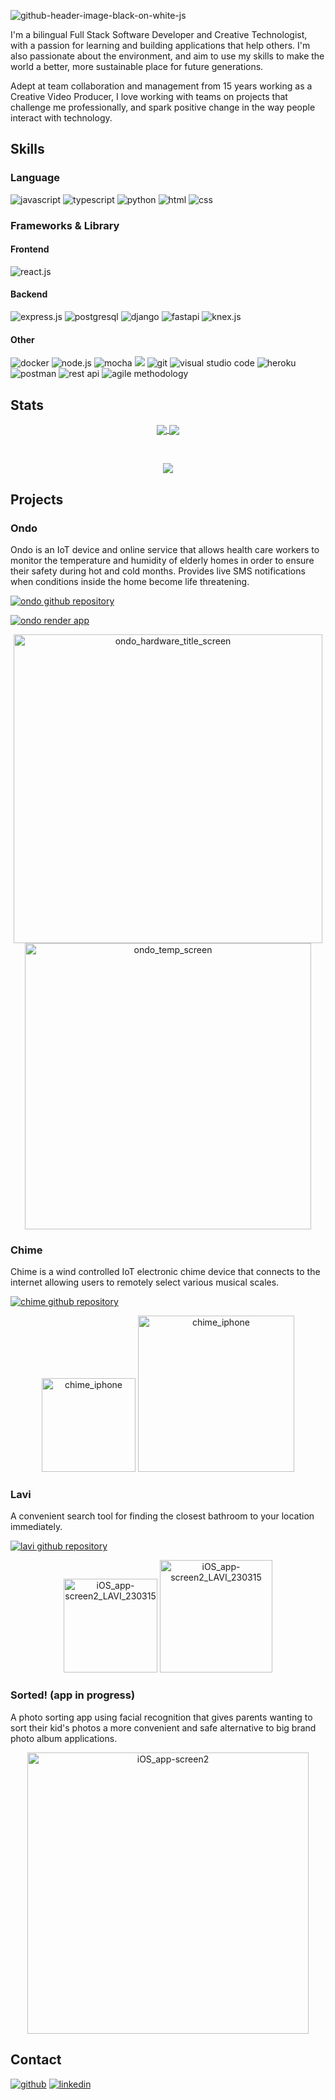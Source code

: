 ![github-header-image-black-on-white-js](https://user-images.githubusercontent.com/102517425/200754797-36ab76b0-33d6-4999-a151-e534326a09a8.png)

I'm a bilingual Full Stack Software Developer and Creative Technologist, with a passion for learning and building applications that help others. I'm also passionate about the environment, and aim to use my skills to make the world a better, more sustainable place for future generations.

Adept at team collaboration and management from 15 years working as a Creative Video Producer, I love working with teams on projects that challenge me professionally, and spark positive change in the way people interact with technology.

## Skills

### Language
<div>
<img src="https://img.shields.io/badge/JavaScript-323330?style=for-the-badge&logo=javascript&logoColor=F7DF1E" alt="javascript" />
<img src="https://img.shields.io/badge/TypeScript-007ACC?style=for-the-badge&logo=typescript&logoColor=white" alt="typescript" />
<img src="https://img.shields.io/badge/Python-FFD43B?style=for-the-badge&logo=python&logoColor=blue" alt="python" />
<img src="https://img.shields.io/badge/HTML5-E34F26?style=for-the-badge&logo=html5&logoColor=white" alt="html" />
<img src="https://img.shields.io/badge/CSS3-1572B6?style=for-the-badge&logo=css3&logoColor=white" alt="css" />
</div>

### Frameworks & Library
<div>
    <h4> Frontend </h4>
    <img src="https://img.shields.io/badge/React-20232A?style=for-the-badge&logo=react&logoColor=61DAFB" alt="react.js" />
</div>

<div>
    <h4> Backend </h4>
    <img src="https://img.shields.io/badge/Express.js-000000?style=for-the-badge&logo=express&logoColor=white" alt="express.js" />
    <img src="https://img.shields.io/badge/PostgreSQL-316192?style=for-the-badge&logo=postgresql&logoColor=white" alt="postgresql" />
    <img src="https://img.shields.io/badge/Django-044c34?style=for-the-badge&logo=django&logoColor=white" alt="django" />
    <img src="https://img.shields.io/badge/fastapi-109989?style=for-the-badge&logo=FASTAPI&logoColor=white" alt="fastapi" />
    <img src="https://img.shields.io/badge/Knex.js-2a2421?style=for-the-badge&logo=&logoColor=white" alt="knex.js" />    
</div>

<div>
    <h4> Other </h4>
    <img src="https://img.shields.io/badge/Docker-0874ec?style=for-the-badge&logo=docker&logoColor=white" alt="docker" />
    <img src="https://img.shields.io/badge/Node.js-339933?style=for-the-badge&logo=nodedotjs&logoColor=white" alt="node.js" />
    <img src="https://img.shields.io/badge/Mocha-8D6748?style=for-the-badge&logo=Mocha&logoColor=white" alt="mocha" />
    <img src="https://img.shields.io/badge/chai-A30701?style=for-the-badge&logo=chai&logoColor=white" akt="chai">
    <img src="https://img.shields.io/badge/GIT-E44C30?style=for-the-badge&logo=git&logoColor=white" alt="git" />
    <img src="https://img.shields.io/badge/Visual_Studio_Code-0078D4?style=for-the-badge&logo=visual%20studio%20code&logoColor=white" alt="visual studio code" />
    <img src="https://img.shields.io/badge/Heroku-430098?style=for-the-badge&logo=heroku&logoColor=white" alt="heroku" />
    <img src="https://img.shields.io/badge/Postman-FF6C37?style=for-the-badge&logo=Postman&logoColor=white" alt="postman" />
    <img src="https://img.shields.io/badge/REST_APIs-000000?style=for-the-badge&logo=&logoColor=white" alt="rest api" />
    <img src="https://img.shields.io/badge/Agile_Methodology-FFFF00?style=for-the-badge&logo=&logoColor=white" alt="agile methodology" />
</div>


## Stats
<div align="center">
    <a href="https://github.com/anuraghazra/github-readme-stats">
        <img src="https://github-readme-stats.vercel.app/api?username=joe-sacco&count_private=true&show_icons=true&theme=swift&line_height=20&card_width=300" align="center" />
    </a>
    <a href="https://github.com/anuraghazra/github-readme-stats">
        <img src="https://github-readme-stats.vercel.app/api/top-langs/?username=joe-sacco&count_private=true&layout=compact&theme=swift" align="center" />
    </a>
</div>
<!--
&nbsp;
<div align="center">
    <a href="https://github.com/vn7n24fzkq/github-profile-summary-cards">
        <img src="https://github-profile-summary-cards.vercel.app/api/cards/repos-per-language?username=joe-sacco&theme=nord_bright" width="250" align="center" />
    </a>
    <a href="https://github.com/vn7n24fzkq/github-profile-summary-cards">
        <img src="https://github-profile-summary-cards.vercel.app/api/cards/most-commit-language?username=joe-sacco&theme=nord_bright" width="250" align="center" />
    </a>
    <a href="https://github.com/vn7n24fzkq/github-profile-summary-cards">
        <img src="https://github-profile-summary-cards.vercel.app/api/cards/productive-time?username=joe-sacco&theme=nord_bright&utcOffset=9" width="250" align="center" />
    </a>
</div>
-->

&nbsp;
<div align="center">
  <a href="https://github.com/ryo-ma/github-profile-trophy">
    <img src="https://github-profile-trophy.vercel.app/?username=joe-sacco&theme=oldie&count_private=true&column=6&no-frame=true&margin-w=10" align="center" />
  </a>
</div>


## Projects
### Ondo
Ondo is an IoT device and online service that allows health care workers to monitor the temperature and humidity of elderly homes in order to ensure their safety during hot and cold months. Provides live SMS notifications when conditions inside the home become life threatening.

[<img src="https://img.shields.io/badge/GitHub_Repository-100000?style=for-the-badge&logo=github&logoColor=white" alt="ondo github repository" />](https://github.com/team-ondo)



[<img src="https://img.shields.io/badge/website-000000?style=for-the-badge&logo=About.me&logoColor=white" alt="ondo render app" />](https://ondo.onrender.com/)

<div align="center">



<a href="https://vimeo.com/766400958/29769edc0d" target="_blank">
        <img width="494" alt="ondo_hardware_title_screen" src="https://videoapi-muybridge.vimeocdn.com/animated-thumbnails/image/593e352c-de9a-4e64-a39f-62755db485cf.gif?ClientID=vimeo-core-prod&Date=1667394034&Signature=51db6ef410f09db6d41fc2e8c100999bde2d36e9">
    </a>
<img width="458" alt="ondo_temp_screen" src="https://user-images.githubusercontent.com/102517425/199505425-e341cf95-f987-441b-a281-5360e0d2ea8e.png">
</div>



### Chime
Chime is a wind controlled IoT electronic chime device that connects to the internet allowing users to remotely select various musical scales.

[<img src="https://img.shields.io/badge/GitHub_Repository-100000?style=for-the-badge&logo=github&logoColor=white" alt="chime github repository" />](https://github.com/joe-sacco/chime)

<div align="center">
        <img width="150" alt="chime_iphone" src="https://user-images.githubusercontent.com/102517425/199497913-2bdfa119-26de-4ba1-b9f7-0714b8bb21d0.png">
        <img width="250" alt="chime_iphone" src="https://user-images.githubusercontent.com/102517425/199499182-6c399c3c-68ba-4b87-b388-854148c1d0d9.png">
</div>



### Lavi
A convenient search tool for finding the closest bathroom to your location immediately.

[<img src="https://img.shields.io/badge/GitHub_Repository-100000?style=for-the-badge&logo=github&logoColor=white" alt="lavi github repository" />](https://github.com/joe-sacco/lavi)

<div align="center">
    
<img width="150" alt="iOS_app-screen2_LAVI_230315" src="https://user-images.githubusercontent.com/102517425/225241803-70a08d75-4c8c-47ac-9708-3ece2d114c02.png">

<img width="180" alt="iOS_app-screen2_LAVI_230315" src="https://user-images.githubusercontent.com/102517425/225242202-5ff6c807-8c28-4c22-b7b2-cb9b97ee8d7c.png">
</div>

### Sorted!  (app in progress)
A photo sorting app using facial recognition that gives parents wanting to sort their kid's photos a more convenient and safe alternative to big brand photo album applications.

<div align="center">
        <img width="450" alt="iOS_app-screen2" src="https://user-images.githubusercontent.com/102517425/199513141-3c532c80-43f4-47ed-b779-18d75237d348.png">
  
</div>



## Contact
[<img src="https://img.shields.io/badge/GitHub-100000?style=for-the-badge&logo=github&logoColor=white" alt="github" />](https://github.com/joe-sacco)
[<img src='https://img.shields.io/badge/LinkedIn-0077B5?style=for-the-badge&logo=linkedin&logoColor=white' alt='linkedin' />](https://www.linkedin.com/in/joe-sacco/) 

<!--
**joe-sacco/joe-sacco** is a ✨ _special_ ✨ repository because its `README.md` (this file) appears on your GitHub profile.

Here are some ideas to get you started:

- 🔭 I’m currently working on ...
- 🌱 I’m currently learning ...
- 👯 I’m looking to collaborate on ...
- 🤔 I’m looking for help with ...
- 💬 Ask me about ...
- 📫 How to reach me: ...
- 😄 Pronouns: ...
- ⚡ Fun fact: ...
-->

